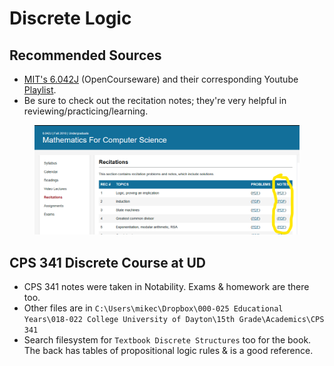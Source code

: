 # Discrete Logic

## Recommended Sources

* [MIT's 6.042J](https://www.youtube.com/playlist?list=PLB7540DEDD482705B) (OpenCourseware) and their corresponding Youtube [Playlist](https://www.youtube.com/playlist?list=PLB7540DEDD482705B).&#x20;
* Be sure to check out the recitation notes; they're very helpful in reviewing/practicing/learning.

<figure><img src="../../.gitbook/assets/image.png" alt=""><figcaption></figcaption></figure>

## CPS 341 Discrete Course at UD

* CPS 341 notes were taken in Notability. Exams & homework are there too.
* Other files are in `C:\Users\mikec\Dropbox\000-025 Educational Years\018-022 College University of Dayton\15th Grade\Academics\CPS 341`
* Search filesystem for `Textbook Discrete Structures` too for the book. The back has tables of propositional logic rules & is a good reference.

